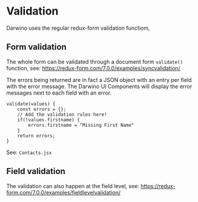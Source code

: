 # Validation

Darwino uses the regular redux-form validation functiom,

## Form validation
The whole form can be validated through a document form `validate()` function, see: https://redux-form.com/7.0.0/examples/syncvalidation/

The errors being returned are in fact a JSON object with an entry per field with the error message. The Darwino UI Components will display the error messages next to each field with an error.

    validate(values) {
        const errors = {};
        // Add the validation rules here!
        if(!values.firstname) {
            errors.firstname = "Missing First Name"
        }
        return errors;
    }

See: `Contacts.jsx`

## Field validation
The validation can also happen at the field level, see: https://redux-form.com/7.0.0/examples/fieldlevelvalidation/

